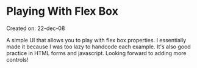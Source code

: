 # Playing With Flex Box

Created on: 22-dec-08

A simple UI that allows you to play with flex box properties. I essentially made it because I was too lazy to handcode each example. It's also good practice in HTML forms and javascript. Looking forward to adding more controls!